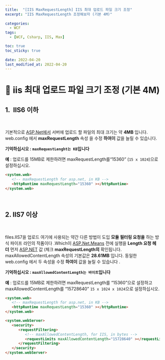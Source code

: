 ```yaml
---
title:  "[IIS MaxRequestLength] IIS 최대 업로드 파일 크기 조정" 
excerpt: "IIS MaxRequestLength 조정해보자 (기본 4M)"
 
categories:
  - WCF
tags:
  - [WCF, Csharp, IIS, Max]

toc: true
toc_sticky: true
 
date: 2022-04-20
last_modified_at: 2022-04-20
---
```


# 📒 **iis 최대 업로드 파일 크기 조정 (기본 4M)**

## **1.  IIS6 이하**

<br>

기본적으로 [ASP.Net에서](http://ASP.Net에서) 서버에 업로드 할 파일의 최대 크기는 약 **4MB** 입니다. web.config 에서 **maxRequestLength** 속성 을 수정 **하여이** 값을 늘릴 수 있습니다.

**기억하십시오 : `maxRequestLenght는 KB`입니다**

**예** : 업로드를 15MB로 제한하려면 maxRequestLength를“15360” (`15 x 1024`)으로 설정하십시오.

```html
<system.web>
   <!-- maxRequestLength for asp.net, in KB -->
   <httpRuntime maxRequestLength="15360" ></httpRuntime>
</system.web>
```

<br>

## **2. IIS7 이상**

<br>

files.IIS7을 업로드 여기에 사용되는 약간 다른 방법이 도입 **모듈 필터링 요청을** 하는 방식 파이프 라인의 작품이다 .Which이 [ASP.Net.Means](http://ASP.Net.Means) 전에 실행을 **Length 요청 헤더**  먼저 [ASP.NET](http://ASP.NET) 값 (체크 **maxRequestLength의**  확인됩니다. maxAllowedContentLength 속성의 기본값은 **28.61MB** 입니다. 동일한 web.config 에서 두 속성을 수정 **하여이** 값을 늘릴 수 있습니다 .

**기억하십시오 : `maxAllowedContentLength는 바이트`입니다**

**예** : 업로드를 15MB로 제한하려면 maxRequestLength를 “15360”으로 설정하고 maxAllowedContentLength를 “15728640” `15 x 1024 x 1024`으로 설정하십시오.

```html
<system.web>
   <!-- maxRequestLength for asp.net, in KB -->
   <httpRuntime maxRequestLength="15360" ></httpRuntime>
</system.web>

<system.webServer>
   <security>
      <requestFiltering>
         <!-- maxAllowedContentLength, for IIS, in bytes -->
         <requestLimits maxAllowedContentLength="15728640" ></requestLimits>
      </requestFiltering>
   </security>
</system.webServer>
```

